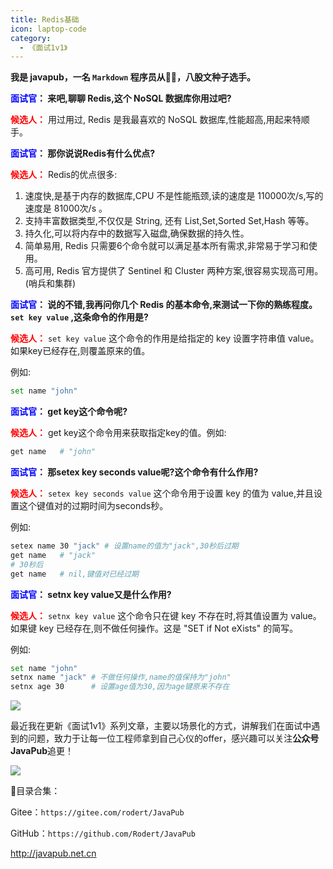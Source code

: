 ```yaml
---
title: Redis基础
icon: laptop-code
category:
  - 《面试1v1》
---
```






**我是 javapub，一名 `Markdown` 程序员从👨‍💻，八股文种子选手。**




**<font color=blue>面试官</font>： 来吧,聊聊 Redis,这个 NoSQL 数据库你用过吧?** 


**<font color=red>候选人：</font>** 用过用过, Redis 是我最喜欢的 NoSQL 数据库,性能超高,用起来特顺手。

**<font color=blue>面试官</font>： 那你说说Redis有什么优点?** 


**<font color=red>候选人：</font>** Redis的优点很多:

1. 速度快,是基于内存的数据库,CPU 不是性能瓶颈,读的速度是 110000次/s,写的速度是 81000次/s 。
2. 支持丰富数据类型,不仅仅是 String, 还有 List,Set,Sorted Set,Hash 等等。
3. 持久化,可以将内存中的数据写入磁盘,确保数据的持久性。
4. 简单易用, Redis 只需要6个命令就可以满足基本所有需求,非常易于学习和使用。 
5. 高可用, Redis 官方提供了 Sentinel 和 Cluster 两种方案,很容易实现高可用。(哨兵和集群)     

**<font color=blue>面试官</font>： 说的不错,我再问你几个 Redis 的基本命令,来测试一下你的熟练程度。`set key value` ,这条命令的作用是?** 


**<font color=red>候选人：</font>** `set key value` 这个命令的作用是给指定的 key 设置字符串值 value。如果key已经存在,则覆盖原来的值。

例如:

```bash
set name "john"
```

**<font color=blue>面试官</font>： get key这个命令呢?** 


**<font color=red>候选人：</font>** get key这个命令用来获取指定key的值。例如:

```bash 
get name   # "john"
```

**<font color=blue>面试官</font>： 那setex key seconds value呢?这个命令有什么作用?** 


**<font color=red>候选人：</font>** `setex key seconds value` 这个命令用于设置 key 的值为 value,并且设置这个键值对的过期时间为seconds秒。

例如:

```bash
setex name 30 "jack" # 设置name的值为"jack",30秒后过期
get name   # "jack"
# 30秒后
get name   # nil,键值对已经过期
```

**<font color=blue>面试官</font>： setnx key value又是什么作用?** 


**<font color=red>候选人：</font>** `setnx key value` 这个命令只在键 key 不存在时,将其值设置为 value。如果键 key 已经存在,则不做任何操作。这是 "SET if Not eXists" 的简写。

例如:

```bash
set name "john"
setnx name "jack" # 不做任何操作,name的值保持为"john"
setnx age 30      # 设置age值为30,因为age键原来不存在
```





![](https://ghproxy.com/https://raw.githubusercontent.com/Rodert/javapub_oss/main/other/27.jpg?raw=true)


最近我在更新《面试1v1》系列文章，主要以场景化的方式，讲解我们在面试中遇到的问题，致力于让每一位工程师拿到自己心仪的offer，感兴趣可以关注**公众号JavaPub**追更！


![](https://ghproxy.com/https://raw.githubusercontent.com/Rodert/javapub_oss/main/common/javapub-qr-code.png?raw=true)


🎁目录合集：

Gitee：`https://gitee.com/rodert/JavaPub`

GitHub：`https://github.com/Rodert/JavaPub`


<http://javapub.net.cn>


